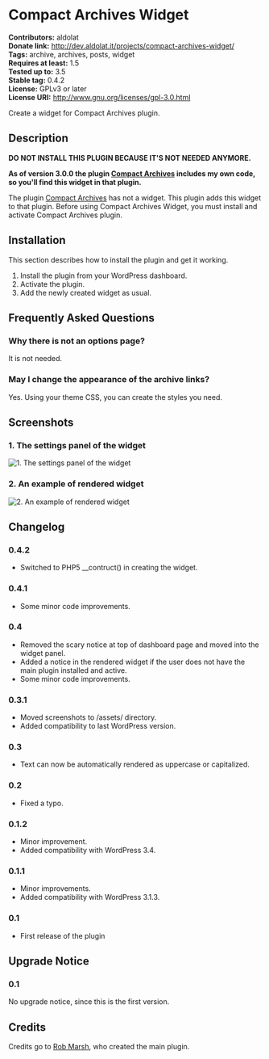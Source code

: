 # Compact Archives Widget #
**Contributors:** aldolat  
**Donate link:** http://dev.aldolat.it/projects/compact-archives-widget/  
**Tags:** archive, archives, posts, widget  
**Requires at least:** 1.5  
**Tested up to:** 3.5  
**Stable tag:** 0.4.2  
**License:** GPLv3 or later  
**License URI:** http://www.gnu.org/licenses/gpl-3.0.html  

Create a widget for Compact Archives plugin.

## Description ##

**DO NOT INSTALL THIS PLUGIN BECAUSE IT'S NOT NEEDED ANYMORE.**

**As of version 3.0.0 the plugin [Compact Archives](http://wordpress.org/plugins/compact-archives) includes my own code, so you'll find this widget in that plugin.**

The plugin [Compact Archives](http://wordpress.org/extend/plugins/compact-archives/ "Compact Archives plugin page") has not a widget. This plugin adds this widget to that plugin.
Before using Compact Archives Widget, you must install and activate Compact Archives plugin.

## Installation ##

This section describes how to install the plugin and get it working.

1. Install the plugin from your WordPress dashboard.
1. Activate the plugin.
1. Add the newly created widget as usual.

## Frequently Asked Questions ##

### Why there is not an options page? ###

It is not needed.

### May I change the appearance of the archive links? ###

Yes. Using your theme CSS, you can create the styles you need.

## Screenshots ##

### 1. The settings panel of the widget ###
![1. The settings panel of the widget](http://ps.w.org/compact-archives-widget/assets/screenshot-1.png)

### 2. An example of rendered widget ###
![2. An example of rendered widget](http://ps.w.org/compact-archives-widget/assets/screenshot-2.png)


## Changelog ##

### 0.4.2 ###

* Switched to PHP5 __contruct() in creating the widget.

### 0.4.1 ###

* Some minor code improvements.

### 0.4 ###

* Removed the scary notice at top of dashboard page and moved into the widget panel.
* Added a notice in the rendered widget if the user does not have the main plugin installed and active.
* Some minor code improvements.

### 0.3.1 ###

* Moved screenshots to /assets/ directory.
* Added compatibility to last WordPress version.

### 0.3 ###

* Text can now be automatically rendered as uppercase or capitalized.

### 0.2 ###

* Fixed a typo.

### 0.1.2 ###

* Minor improvement.
* Added compatibility with WordPress 3.4.

### 0.1.1 ###

* Minor improvements.
* Added compatibility with WordPress 3.1.3.

### 0.1 ###

* First release of the plugin

## Upgrade Notice ##

### 0.1 ###
No upgrade notice, since this is the first version.

## Credits ##

Credits go to [Rob Marsh](http://profiles.wordpress.org/users/RobMarsh/ "RobMarsh's user page"), who created the main plugin.